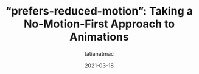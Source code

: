 ---
author: tatianatmac
date: 2021-03-18
permalink: false
tags:
  - css
  - animations
  - accessibility
target_url: https://www.tatianamac.com/posts/prefers-reduced-motion
title: "“prefers-reduced-motion”: Taking a No-Motion-First Approach to Animations"
---